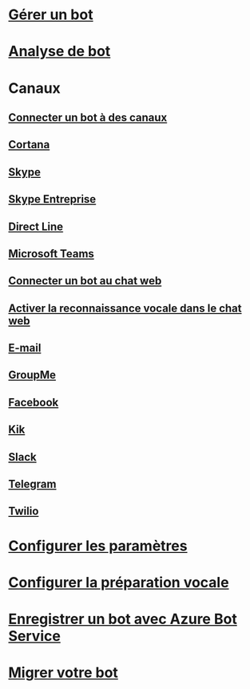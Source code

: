 # [Gérer un bot](../bot-service-manage-overview.md)
# [Analyse de bot](../bot-service-manage-analytics.md)
# Canaux
## [Connecter un bot à des canaux](../bot-service-manage-channels.md)
## [Cortana](../bot-service-channel-connect-cortana.md) 
## [Skype](../bot-service-channel-connect-skype.md)
## [Skype Entreprise](../bot-service-channel-connect-skypeforbusiness.md)
## [Direct Line](../bot-service-channel-connect-directline.md)
## [Microsoft Teams](https://msdn.microsoft.com/en-us/microsoft-teams/bots)
## [Connecter un bot au chat web](../bot-service-channel-connect-webchat.md)
## [Activer la reconnaissance vocale dans le chat web](../bot-service-channel-connect-webchat-speech.md)
## [E-mail](../bot-service-channel-connect-email.md)
## [GroupMe](../bot-service-channel-connect-groupme.md) 
## [Facebook](../bot-service-channel-connect-facebook.md) 
## [Kik](../bot-service-channel-connect-kik.md) 
## [Slack](../bot-service-channel-connect-slack.md) 
## [Telegram](../bot-service-channel-connect-telegram.md) 
## [Twilio](../bot-service-channel-connect-twilio.md)
# [Configurer les paramètres](../bot-service-manage-settings.md)
# [Configurer la préparation vocale](../bot-service-manage-speech-priming.md)
# [Enregistrer un bot avec Azure Bot Service](../bot-service-quickstart-registration.md)
# [Migrer votre bot](../bot-service-migrate-bot.md)
